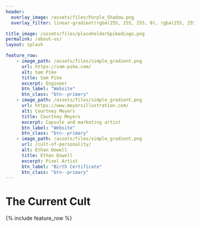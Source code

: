 ```yaml
---
header:
  overlay_image: /assets/files/Purple_Shadow.png
  overlay_filter: linear-gradient(rgba(255, 255, 255, 0), rgba(255, 255, 255, 0), rgba(232, 213, 183,1))

title_image: /assets/files/placeholderSpikedLogo.png
permalink: /about-us/
layout: splash

feature_row:
    - image_path: /assets/files/simple_gradient.png
      url: https://sam-pike.com/
      alt: Sam Pike
      title: Sam Pike
      excerpt: Engineer
      btn_label: "Website"
      btn_class: "btn--primary"
    - image_path: /assets/files/simple_gradient.png
      url: https://www.meyersillustration.com/
      alt: Courtney Meyers
      title: Courtney Meyers
      excerpt: Capsule and marketing artist
      btn_label: "Website"
      btn_class: "btn--primary"
    - image_path: /assets/files/simple_gradient.png
      url: /cult-of-personality/
      alt: Ethan Dowell
      title: Ethan Dowell
      excerpt: Pixel Artist
      btn_label: "Birth Certificate"
      btn_class: "btn--primary"
---
```



# The Current Cult

{% include feature_row %}